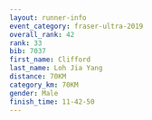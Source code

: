 ```yaml
---
layout: runner-info 
event_category: fraser-ultra-2019 
overall_rank: 42
rank: 33
bib: 7037
first_name: Clifford
last_name: Loh Jia Yang
distance: 70KM
category_km: 70KM
gender: Male
finish_time: 11-42-50
---
```

